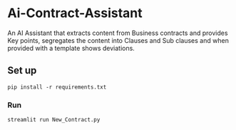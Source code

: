 # Ai-Contract-Assistant
An AI Assistant that extracts content from Business contracts and provides Key points, segregates the content into Clauses and Sub clauses and when provided with a template shows deviations.

## Set up

```
pip install -r requirements.txt
```
### Run

```
streamlit run New_Contract.py
```
